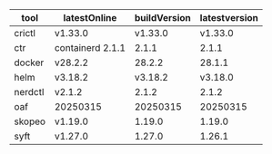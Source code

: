 | tool | latestOnline | buildVersion | latestversion |
|------|--------------|--------------|---------------|
| crictl | v1.33.0 | v1.33.0 | v1.33.0 |
| ctr | containerd 2.1.1 | 2.1.1 | 2.1.1 |
| docker | v28.2.2 | 28.2.2 | 28.1.1 |
| helm | v3.18.2 | v3.18.2 | v3.18.0 |
| nerdctl | v2.1.2 | 2.1.2 | 2.1.2 |
| oaf | 20250315 | 20250315 | 20250315 |
| skopeo | v1.19.0 | 1.19.0 | 1.19.0 |
| syft | v1.27.0 | 1.27.0 | 1.26.1 |

